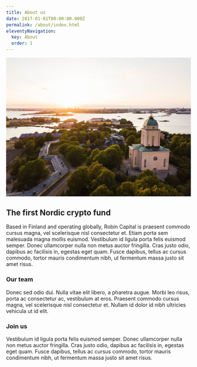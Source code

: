 ```yaml
---
title: About us
date: 2017-01-01T00:00:00.000Z
permalink: /about/index.html
eleventyNavigation:
  key: About
  order: 1
---
```

![](/static/img/julius-jansson-etqxf-2uasg-unsplash.jpg)

## The first Nordic crypto fund

Based in Finland and operating globally, Robin Capital is praesent commodo cursus magna, vel scelerisque nisl consectetur et. Etiam porta sem malesuada magna mollis euismod. Vestibulum id ligula porta felis euismod semper. Donec ullamcorper nulla non metus auctor fringilla. Cras justo odio, dapibus ac facilisis in, egestas eget quam. Fusce dapibus, tellus ac cursus commodo, tortor mauris condimentum nibh, ut fermentum massa justo sit amet risus.

### Our team
Donec sed odio dui. Nulla vitae elit libero, a pharetra augue. Morbi leo risus, porta ac consectetur ac, vestibulum at eros. Praesent commodo cursus magna, vel scelerisque nisl consectetur et. Nullam id dolor id nibh ultricies vehicula ut id elit.

### Join us
Vestibulum id ligula porta felis euismod semper. Donec ullamcorper nulla non metus auctor fringilla. Cras justo odio, dapibus ac facilisis in, egestas eget quam. Fusce dapibus, tellus ac cursus commodo, tortor mauris condimentum nibh, ut fermentum massa justo sit amet risus.